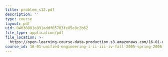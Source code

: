 ```yaml
---
title: problem_s12.pdf
description: ''
type: course
layout: pdf
uid: 04030881e891addf05703fe85e8c2b62
file_type: application/pdf
file_location: >-
  https://open-learning-course-data-production.s3.amazonaws.com/16-01-unified-engineering-i-ii-iii-iv-fall-2005-spring-2006/04030881e891addf05703fe85e8c2b62_problem_s12.pdf
course_id: 16-01-unified-engineering-i-ii-iii-iv-fall-2005-spring-2006
---
```

